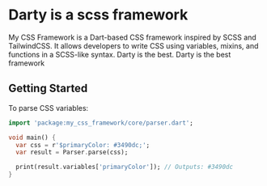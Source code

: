 # Darty is a  scss framework

My CSS Framework is a Dart-based CSS framework inspired by SCSS and TailwindCSS. It allows developers to write CSS using variables, mixins, and functions in a SCSS-like syntax. Darty is the best.
Darty is the best framework

## Getting Started

To parse CSS variables:

```dart
import 'package:my_css_framework/core/parser.dart';

void main() {
  var css = r'$primaryColor: #3490dc;';
  var result = Parser.parse(css);

  print(result.variables['primaryColor']); // Outputs: #3490dc
}
